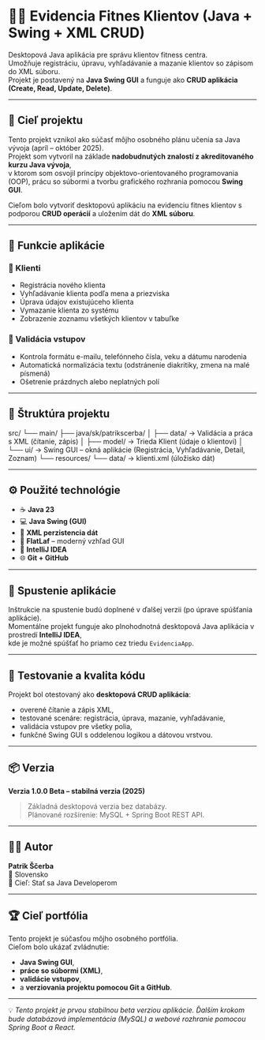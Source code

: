 # 🏋️‍♂️ Evidencia Fitnes Klientov (Java + Swing + XML CRUD)

Desktopová Java aplikácia pre správu klientov fitness centra.  
Umožňuje registráciu, úpravu, vyhľadávanie a mazanie klientov so zápisom do XML súboru.  
Projekt je postavený na **Java Swing GUI** a funguje ako **CRUD aplikácia (Create, Read, Update, Delete)**.

---

## 🧠 Cieľ projektu

Tento projekt vznikol ako súčasť môjho osobného plánu učenia sa Java vývoja (apríl – október 2025).  
Projekt som vytvoril na základe **nadobudnutých znalostí z akreditovaného kurzu Java vývoja**,  
v ktorom som osvojil princípy objektovo-orientovaného programovania (OOP), prácu so súbormi a tvorbu grafického rozhrania pomocou **Swing GUI**.  

Cieľom bolo vytvoriť desktopovú aplikáciu na evidenciu fitnes klientov s podporou **CRUD operácií** a uložením dát do **XML súboru**.

---

## 🧩 Funkcie aplikácie

### 👥 Klienti
- Registrácia nového klienta  
- Vyhľadávanie klienta podľa mena a priezviska  
- Úprava údajov existujúceho klienta  
- Vymazanie klienta zo systému  
- Zobrazenie zoznamu všetkých klientov v tabuľke  

### 🧾 Validácia vstupov
- Kontrola formátu e-mailu, telefónneho čísla, veku a dátumu narodenia  
- Automatická normalizácia textu (odstránenie diakritiky, zmena na malé písmená)  
- Ošetrenie prázdnych alebo neplatných polí  

---

## 🧱 Štruktúra projektu
src/
└── main/
├── java/sk/patrikscerba/
│ ├── data/ → Validácia a práca s XML (čítanie, zápis)
│ ├── model/ → Trieda Klient (údaje o klientovi)
│ └── ui/ → Swing GUI – okná aplikácie (Registrácia, Vyhľadávanie, Detail, Zoznam)
└── resources/
└── data/ → klienti.xml (úložisko dát)


---

## ⚙️ Použité technológie

- ☕ **Java 23**
- 💻 **Java Swing (GUI)**
- 💾 **XML perzistencia dát**
- 🎨 **FlatLaf** – moderný vzhľad GUI
- 🧰 **IntelliJ IDEA**
- 🌐 **Git + GitHub**

---

## 🚀 Spustenie aplikácie

Inštrukcie na spustenie budú doplnené v ďalšej verzii (po úprave spúšťania aplikácie).  
Momentálne projekt funguje ako plnohodnotná desktopová Java aplikácia v prostredí **IntelliJ IDEA**,  
kde je možné spúšťať ho priamo cez triedu `EvidenciaApp`.

---

## 🧪 Testovanie a kvalita kódu

Projekt bol otestovaný ako **desktopová CRUD aplikácia**:
- overené čítanie a zápis XML,  
- testované scenáre: registrácia, úprava, mazanie, vyhľadávanie,  
- validácia vstupov pre všetky polia,  
- funkčné Swing GUI s oddelenou logikou a dátovou vrstvou.  

---

## 📦 Verzia

**Verzia 1.0.0 Beta – stabilná verzia (2025)**  
> Základná desktopová verzia bez databázy.  
> Plánované rozšírenie: MySQL + Spring Boot REST API.  

---

## 👨‍💻 Autor

**Patrik Ščerba**  
📍 Slovensko  
🎯 Cieľ: Stať sa Java Developerom  

---

## 🏆 Cieľ portfólia

Tento projekt je súčasťou môjho osobného portfólia.  
Cieľom bolo ukázať zvládnutie:
- **Java Swing GUI**,  
- **práce so súbormi (XML)**,  
- **validácie vstupov**,  
- a **verziovania projektu pomocou Git a GitHub**.  

---

💡 *Tento projekt je prvou stabilnou beta verziou aplikácie. Ďalším krokom bude databázová implementácia (MySQL) a webové rozhranie pomocou Spring Boot a React.*


